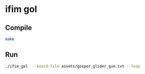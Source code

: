# ifim gol

## Compile

```sh
make
```
## Run

```sh
./ifim_gol  --board-file assets/gosper_glider_gun.txt --loop
```
